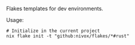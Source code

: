 Flakes templates for dev environments.

Usage:
```
# Initialize in the current project
nix flake init -t "github:nivox/flakes/*#rust"
```

